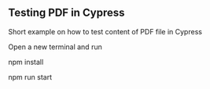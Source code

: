 ## Testing PDF in Cypress
Short example on how to test content of PDF file in Cypress

Open a new terminal and run

npm install

npm run start
